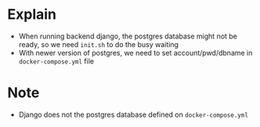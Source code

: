 # Explain
* When running backend django, the postgres database might not be ready, so we need `init.sh` to do the busy waiting
* With newer version of postgres, we need to set account/pwd/dbname in `docker-compose.yml` file

# Note 
* Django does not the postgres database defined on `docker-compose.yml`

